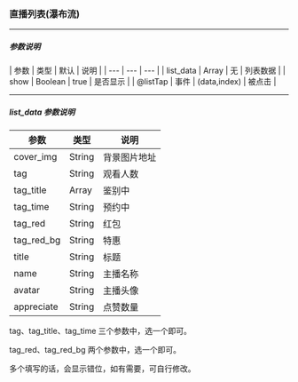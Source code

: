 ### 直播列表(瀑布流)

****

##### 参数说明

| 参数 | 类型 | 默认 | 说明 |
| --- | --- | --- |
| list_data | Array | 无 | 列表数据 |
| show | Boolean | true | 是否显示 |
| @listTap | 事件 | (data,index) | 被点击 |

****

##### list_data 参数说明

| 参数 | 类型 |  说明 |
| --- | --- | --- |
| cover_img | String | 背景图片地址 |
| tag | String | 观看人数 |
| tag_title | Array | 鉴别中 |
| tag_time | String | 预约中 |
| tag_red | String | 红包 |
| tag_red_bg | String | 特惠 |
| title | String | 标题 |
| name | String | 主播名称 |
| avatar | String | 主播头像 |
| appreciate | String | 点赞数量 |


tag、tag_title、tag_time 三个参数中，选一个即可。

tag_red、tag_red_bg 两个参数中，选一个即可。

多个填写的话，会显示错位，如有需要，可自行修改。
